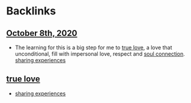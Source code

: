 
# Backlinks
## [October 8th, 2020](<October 8th, 2020.md>)
- The learning for this is a big step for me to [true love](<true love.md>), a love that unconditional, fill with impersonal love, respect and [soul connection](<soul connection.md>). [sharing experiences](<sharing experiences.md>)

## [true love](<true love.md>)
- [sharing experiences](<sharing experiences.md>)

